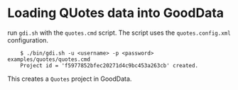 # Loading QUotes data into GoodData

run `gdi.sh` with the `quotes.cmd` script. The script uses the `quotes.config.xml` configuration.

        $ ./bin/gdi.sh -u <username> -p <password> examples/quotes/quotes.cmd
        Project id = 'f5977852bfec20271d4c9bc453a263cb' created.

This creates a `Quotes` project in GoodData.

